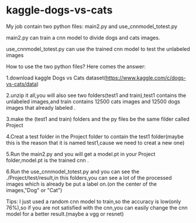 # kaggle-dogs-vs-cats
My job contain two python files: main2.py    and   use_cnnmodel_totest.py

main2.py can train a cnn model to divide dogs and cats images.

use_cnnmodel_totest.py can use the trained cnn model to test the unlabeled images


How to use the two python files?
Here comes the answer:

1.download kaggle Dogs vs Cats dataset(https://www.kaggle.com/c/dogs-vs-cats/data)

2.unzip it all,you will also see two folders(test1 and train),test1 contains the unlabeled images,and train contains 12500 cats images and 12500 dogs images that already labeled .

3.make the (test1 and train) folders and the py files be the same filder called Project

4.Creat a test folder in the Project folder to contain the test1 folder(maybe this is the reason that it is named test1,cause we need to creat a new one)

5.Run the main2.py and you will get a model.pt in your Project folder,model.pt is the trained cnn .

6.Run the use_cnnmodel_totest.py and you can see the ./Project/test/result,in this folders,you can see a lot of the processed images which is already be put a label on.(on the center of the images,"Dog" or "Cat")

Tips: I just used a random cnn model to train,so the accuracy is low(only 76%),so if you are not satisfied with the cnn,you can easily change the cnn model for a better result.(maybe a vgg or resnet)
